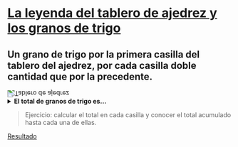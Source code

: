 # [La leyenda del tablero de ajedrez y los granos de trigo](https://matematicascercanas.com/2014/03/10/la-leyenda-del-tablero-de-ajedrez-y-los-granos-de-trigo/)

## Un grano de trigo por la primera casilla del tablero del ajedrez, por cada casilla doble cantidad que por la precedente.

<img src="https://i0.wp.com/matematicascercanas.com/wp-content/uploads/2014/03/granos1.jpg?resize=282%2C280&ssl=1" alt="Tablero de ajedrez" style="transform: rotateX(180deg);"/>


<details>
<summary><strong>El total de granos de trigo es...</strong></summary>
<code>Dieciocho trillones cuatrocientos cuarenta y seis mil setecientos cuarenta y cuatro billones setenta y tres mil setecientos nueve millones quinientos cincuenta y un mil seiscientos quince.</code>
</details>




> Ejercicio: calcular el total en cada casilla y conocer el total acumulado hasta cada una de ellas.

[Resultado](https://jbarreraballestas.github.io/problema-tablero-ajedrez/)
